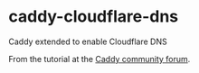 # caddy-cloudflare-dns

Caddy extended to enable Cloudflare DNS

From the tutorial at the [Caddy community forum](https://caddy.community/t/how-to-guide-caddy-v2-cloudflare-dns-01-via-docker/8007).